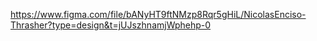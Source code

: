 https://www.figma.com/file/bANyHT9ftNMzp8Rqr5gHiL/NicolasEnciso-Thrasher?type=design&t=jUJszhnamjWphehp-0
